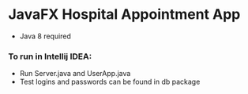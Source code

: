 # JavaFX Hospital Appointment App 

- Java 8 required 

### To run in Intellij IDEA:

- Run Server.java and UserApp.java
- Test logins and passwords can be found in db package

